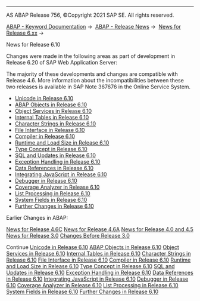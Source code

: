   

* * *

AS ABAP Release 756, ©Copyright 2021 SAP SE. All rights reserved.

[ABAP - Keyword Documentation](javascript:call_link\('abenabap.htm'\)) →  [ABAP - Release News](javascript:call_link\('abennews.htm'\)) →  [News for Release 6.xx](javascript:call_link\('abennews-6.htm'\)) → 

News for Release 6.10

Changes were made in the following areas as part of development in Release 6.20 of SAP Web Application Server:

The majority of these developments and changes are compatible with Release 4.6. More information about the incompatibilities between these two releases is available in SAP Note 367676 in the Online Service System.

-   [Unicode in Release 6.10](javascript:call_link\('abennews-610-unicode.htm'\))
-   [ABAP Objects in Release 6.10](javascript:call_link\('abennews-610-objects.htm'\))
-   [Object Services in Release 6.10](javascript:call_link\('abennews-610-object_services.htm'\))
-   [Internal Tables in Release 6.10](javascript:call_link\('abennews-610-tabellen.htm'\))
-   [Character Strings in Release 6.10](javascript:call_link\('abennews-610-strings.htm'\))
-   [File Interface in Release 6.10](javascript:call_link\('abennews-610-dataset.htm'\))
-   [Compiler in Release 6.10](javascript:call_link\('abennews-610-compiler.htm'\))
-   [Runtime and Load Size in Release 6.10](javascript:call_link\('abennews-610-kernel.htm'\))
-   [Type Concept in Release 6.10](javascript:call_link\('abennews-610-typen.htm'\))
-   [SQL and Updates in Release 6.10](javascript:call_link\('abennews-610-sql.htm'\))
-   [Exception Handling in Release 6.10](javascript:call_link\('abennews-610-exceptions.htm'\))
-   [Data References in Release 6.10](javascript:call_link\('abennews-610-referenzen.htm'\))
-   [Integrating JavaScript in Release 6.10](javascript:call_link\('abennews-610-javascript.htm'\))
-   [Debugger in Release 6.10](javascript:call_link\('abennews-610-debugger.htm'\))
-   [Coverage Analyzer in Release 6.10](javascript:call_link\('abennews-610-coverage.htm'\))
-   [List Processing in Release 6.10](javascript:call_link\('abennews-610-listen.htm'\))
-   [System Fields in Release 6.10](javascript:call_link\('abennews-610-system.htm'\))
-   [Further Changes in Release 6.10](javascript:call_link\('abennews-610-others.htm'\))

Earlier Changes in ABAP:

[News for Release 4.6C](javascript:call_link\('abennews-46a.htm'\))
[News for Release 4.6A](javascript:call_link\('abennews-46c.htm'\))
[News for Release 4.0 and 4.5](javascript:call_link\('abennews-40.htm'\))
[News for Release 3.0](javascript:call_link\('abennews-30.htm'\))
[Changes Before Release 3.0](javascript:call_link\('abennews-21.htm'\))

Continue
[Unicode in Release 6.10](javascript:call_link\('abennews-610-unicode.htm'\))
[ABAP Objects in Release 6.10](javascript:call_link\('abennews-610-objects.htm'\))
[Object Services in Release 6.10](javascript:call_link\('abennews-610-object_services.htm'\))
[Internal Tables in Release 6.10](javascript:call_link\('abennews-610-tabellen.htm'\))
[Character Strings in Release 6.10](javascript:call_link\('abennews-610-strings.htm'\))
[File Interface in Release 6.10](javascript:call_link\('abennews-610-dataset.htm'\))
[Compiler in Release 6.10](javascript:call_link\('abennews-610-compiler.htm'\))
[Runtime and Load Size in Release 6.10](javascript:call_link\('abennews-610-kernel.htm'\))
[Type Concept in Release 6.10](javascript:call_link\('abennews-610-typen.htm'\))
[SQL and Updates in Release 6.10](javascript:call_link\('abennews-610-sql.htm'\))
[Exception Handling in Release 6.10](javascript:call_link\('abennews-610-exceptions.htm'\))
[Data References in Release 6.10](javascript:call_link\('abennews-610-referenzen.htm'\))
[Integrating JavaScript in Release 6.10](javascript:call_link\('abennews-610-javascript.htm'\))
[Debugger in Release 6.10](javascript:call_link\('abennews-610-debugger.htm'\))
[Coverage Analyzer in Release 6.10](javascript:call_link\('abennews-610-coverage.htm'\))
[List Processing in Release 6.10](javascript:call_link\('abennews-610-listen.htm'\))
[System Fields in Release 6.10](javascript:call_link\('abennews-610-system.htm'\))
[Further Changes in Release 6.10](javascript:call_link\('abennews-610-others.htm'\))